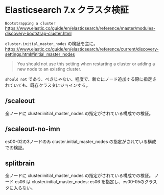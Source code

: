 # Elasticsearch 7.x クラスタ検証

`Bootstrapping a cluster`
https://www.elastic.co/guide/en/elasticsearch/reference/master/modules-discovery-bootstrap-cluster.html

`cluster.initial_master_nodes` の検証を主に。
https://www.elastic.co/guide/en/elasticsearch/reference/current/discovery-settings.html#initial_master_nodes
> You should not use this setting when restarting a cluster or adding a new node to an existing cluster.

`should not` であり、べきじゃない、程度で、新たにノード追加する際に指定されていても、既存クラスタにジョインする。


## /scaleout
全ノードに cluster.initial_master_nodes の指定がされている構成での検証。


## /scaleout-no-imn
es00-02の3ノードのみ cluster.initial_master_nodes の指定がされている構成での検証。


## splitbrain
全ノードに cluster.initial_master_nodes の指定がされている構成での検証。
ノード es06 は cluster.initial_master_nodes: es06 を指定し、es00-05のクラスタに入らない。
